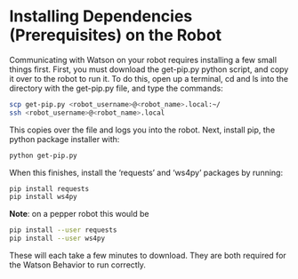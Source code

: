 # Installing Dependencies (Prerequisites) on the Robot
Communicating with Watson on your robot requires installing a few small things first. First, you must download the get-pip.py python script, and copy it over to the robot to run it. To do this, open up a terminal, cd and ls into the directory with the get-pip.py file, and type the commands:
```sh
scp get-pip.py <robot_username>@<robot_name>.local:~/
ssh <robot_username>@<robot_name>.local
```
This copies over the file and logs you into the robot. Next, install pip, the python package installer with:
```sh
python get-pip.py
```
When this finishes, install the ‘requests’ and ‘ws4py’ packages by running:
```sh
pip install requests
pip install ws4py
```

**Note**: on a pepper robot this would be
```sh
pip install --user requests
pip install --user ws4py
```
These will each take a few minutes to download. They are both required for the Watson Behavior to run correctly.
